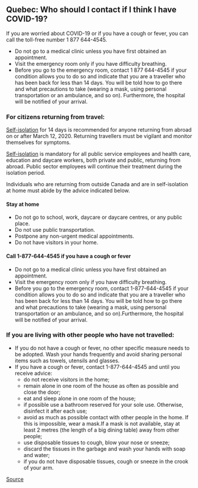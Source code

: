 ## Quebec: Who should I contact if I think I have COVID-19?

If you are worried about COVID-19 or if you have a cough or fever, you can call the toll-free number 1 877 644-4545.

- Do not go to a medical clinic unless you have first obtained an appointment.
- Visit the emergency room only if you have difficulty breathing.
- Before you go to the emergency room, contact 1 877 644-4545 if your condition allows you to do so and indicate that you are a traveller who has been back for less than 14 days. You will be told how to go there and what precautions to take (wearing a mask, using personal transportation or an ambulance, and so on). Furthermore, the hospital will be notified of your arrival.

### For citizens returning from travel:

[Self-isolation](https://www.canada.ca/en/public-health/services/diseases/2019-novel-coronavirus-infection/health-professionals/interim-guidance-cases-contacts.html#si) for 14 days is recommended for anyone returning from abroad on or after March 12, 2020. Returning travellers must be vigilant and monitor themselves for symptoms.

[Self-isolation](https://www.canada.ca/en/public-health/services/diseases/2019-novel-coronavirus-infection/health-professionals/interim-guidance-cases-contacts.html#si) is mandatory for all public service employees and health care, education and daycare workers, both private and public, returning from abroad. Public sector employees will continue their treatment during the isolation period.

Individuals who are returning from outside Canada and are in self-isolation at home must abide by the advice indicated below.

#### Stay at home

- Do not go to school, work, daycare or daycare centres, or any public place.
- Do not use public transportation.
- Postpone any non-urgent medical appointments.
- Do not have visitors in your home.

#### Call 1-877-644-4545 if you have a cough or fever

- Do not go to a medical clinic unless you have first obtained an appointment.
- Visit the emergency room only if you have difficulty breathing.
- Before you go to the emergency room, contact 1-877-644-4545 if your condition allows you to do so and indicate that you are a traveller who has been back for less than 14 days. You will be told how to go there and what precautions to take (wearing a mask, using personal transportation or an ambulance, and so on).Furthermore, the hospital will be notified of your arrival.

### If you are living with other people who have not travelled:

- If you do not have a cough or fever, no other specific measure needs to be adopted. Wash your hands frequently and avoid sharing personal items such as towels, utensils and glasses.
- If you have a cough or fever, contact 1-877-644-4545 and until you receive advice:
  - do not receive visitors in the home;
  - remain alone in one room of the house as often as possible and close the door;
  - eat and sleep alone in one room of the house;
  - if possible use a bathroom reserved for your sole use. Otherwise, disinfect it after each use;
  - avoid as much as possible contact with other people in the home. If this is impossible, wear a mask.If a mask is not available, stay at least 2 metres (the length of a big dining table) away from other people;
  - use disposable tissues to cough, blow your nose or sneeze;
  - discard the tissues in the garbage and wash your hands with soap and water;
  - if you do not have disposable tissues, cough or sneeze in the crook of your arm.

[Source](https://www.canada.ca/en/public-health/services/diseases/2019-novel-coronavirus-infection/health-professionals/interim-guidance-cases-contacts.html#app1)
